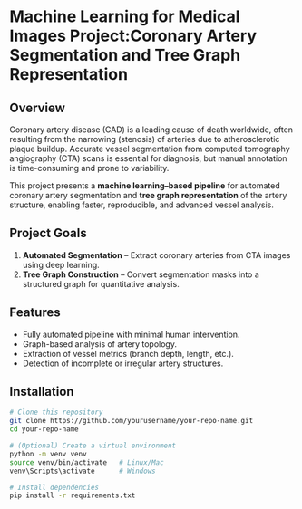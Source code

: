 # Machine Learning for Medical Images Project:Coronary Artery Segmentation and Tree Graph Representation

## Overview
Coronary artery disease (CAD) is a leading cause of death worldwide, often resulting from the narrowing (stenosis) of arteries due to atherosclerotic plaque buildup. Accurate vessel segmentation from computed tomography angiography (CTA) scans is essential for diagnosis, but manual annotation is time-consuming and prone to variability.

This project presents a **machine learning–based pipeline** for automated coronary artery segmentation and **tree graph representation** of the artery structure, enabling faster, reproducible, and advanced vessel analysis.

## Project Goals
1. **Automated Segmentation** – Extract coronary arteries from CTA images using deep learning.
2. **Tree Graph Construction** – Convert segmentation masks into a structured graph for quantitative analysis.

## Features
- Fully automated pipeline with minimal human intervention.
- Graph-based analysis of artery topology.
- Extraction of vessel metrics (branch depth, length, etc.).
- Detection of incomplete or irregular artery structures.

## Installation
```bash
# Clone this repository
git clone https://github.com/yourusername/your-repo-name.git
cd your-repo-name

# (Optional) Create a virtual environment
python -m venv venv
source venv/bin/activate   # Linux/Mac
venv\Scripts\activate      # Windows

# Install dependencies
pip install -r requirements.txt
